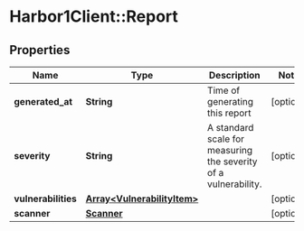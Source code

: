 # Harbor1Client::Report

## Properties
Name | Type | Description | Notes
------------ | ------------- | ------------- | -------------
**generated_at** | **String** | Time of generating this report | [optional] 
**severity** | **String** | A standard scale for measuring the severity of a vulnerability. | [optional] 
**vulnerabilities** | [**Array&lt;VulnerabilityItem&gt;**](VulnerabilityItem.md) |  | [optional] 
**scanner** | [**Scanner**](Scanner.md) |  | [optional] 


